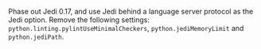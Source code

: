 Phase out Jedi 0.17, and use Jedi behind a language server protocol as the Jedi option. Remove the following settings: `python.linting.pylintUseMinimalCheckers`, `python.jediMemoryLimit` and `python.jediPath`.
